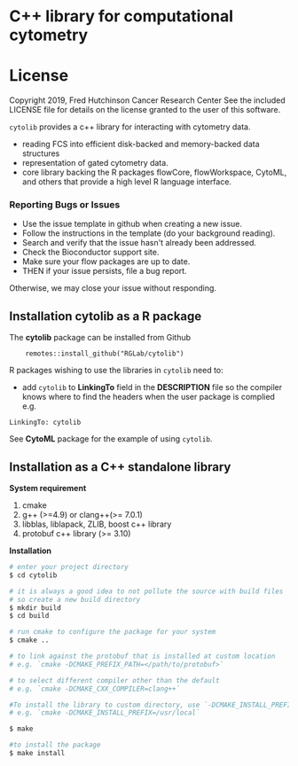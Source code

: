 # C++ library for computational cytometry

# License

Copyright 2019, Fred Hutchinson Cancer Research Center
See the included LICENSE file for details on the license granted to the user of this software.

`cytolib` provides a c++ library for interacting with cytometry data.

-   reading FCS into efficient disk-backed and memory-backed data structures
-   representation of gated cytometry data.
-   core library backing the R packages flowCore, flowWorkspace, CytoML, and others that provide a high level R language interface.

### Reporting Bugs or Issues

-   Use the issue template in github when creating a new issue.
-   Follow the instructions in the template (do your background reading).
-   Search and verify that the issue hasn't already been addressed.
-   Check the Bioconductor support site.
-   Make sure your flow packages are up to date.
-   THEN if your issue persists, file a bug report.

Otherwise, we may close your issue without responding.

## Installation cytolib as a R package

The **cytolib** package can be installed from Github

```
    remotes::install_github("RGLab/cytolib")
```

R packages wishing to use the libraries in `cytolib` need to:

-   add `cytolib` to **LinkingTo** field in the **DESCRIPTION** file so the compiler knows where to find the headers when the user package is complied
    e.g.

```
LinkingTo: cytolib
```

See **CytoML** package for the example of using `cytolib`.

## Installation as a C++ standalone library

**System requirement**

1. cmake
2. g++ (>=4.9) or clang++(>= 7.0.1)
3. libblas, liblapack, ZLIB, boost c++ library
4. protobuf c++ library (>= 3.10)

**Installation**

```bash
# enter your project directory
$ cd cytolib

# it is always a good idea to not pollute the source with build files
# so create a new build directory
$ mkdir build
$ cd build

# run cmake to configure the package for your system
$ cmake ..

# to link against the protobuf that is installed at custom location
# e.g. `cmake -DCMAKE_PREFIX_PATH=</path/to/protobuf>`

# to select different compiler other than the default
# e.g. `cmake -DCMAKE_CXX_COMPILER=clang++`

#To install the library to custom directory, use `-DCMAKE_INSTALL_PREFIX` option
# e.g. `cmake -DCMAKE_INSTALL_PREFIX=/usr/local`

$ make

#to install the package
$ make install

```
